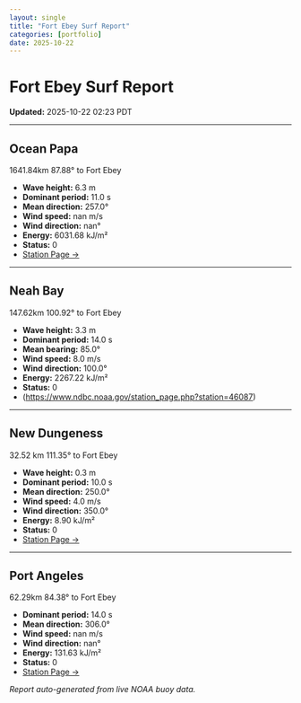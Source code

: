 ```yaml
---
layout: single
title: "Fort Ebey Surf Report"
categories: [portfolio]
date: 2025-10-22
---
```


# Fort Ebey Surf Report
**Updated:** 2025-10-22 02:23 PDT

---

## Ocean Papa 
1641.84km 87.88° to Fort Ebey
- **Wave height:** 6.3 m  
- **Dominant period:** 11.0 s  
- **Mean direction:** 257.0°  
- **Wind speed:** nan m/s  
- **Wind direction:** nan°  
- **Energy:** 6031.68 kJ/m²  
- **Status:** 0  
- [Station Page →](https://www.ndbc.noaa.gov/station_page.php?station=46246)

---

## Neah Bay 
147.62km 100.92° to Fort Ebey

- **Wave height:** 3.3 m  
- **Dominant period:** 14.0 s  
- **Mean bearing:** 85.0°  
- **Wind speed:** 8.0 m/s  
- **Wind direction:** 100.0°  
- **Energy:** 2267.22 kJ/m²  
- **Status:** 0  
- (https://www.ndbc.noaa.gov/station_page.php?station=46087)

---

## New Dungeness 
32.52 km 111.35° to Fort Ebey 

- **Wave height:** 0.3 m  
- **Dominant period:** 10.0 s  
- **Mean direction:** 250.0°  
- **Wind speed:** 4.0 m/s  
- **Wind direction:** 350.0°  
- **Energy:** 8.90 kJ/m²  
- **Status:** 0  
- [Station Page →](https://www.ndbc.noaa.gov/station_page.php?station=46088)

---

## Port Angeles 
62.29km 84.38° to Fort Ebey 
- **Dominant period:** 14.0 s  
- **Mean direction:** 306.0°  
- **Wind speed:** nan m/s  
- **Wind direction:** nan°  
- **Energy:** 131.63 kJ/m²  
- **Status:** 0  
- [Station Page →](https://www.ndbc.noaa.gov/station_page.php?station=46267)

*Report auto-generated from live NOAA buoy data.*
